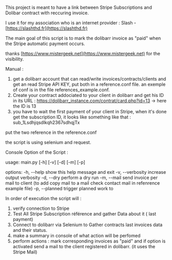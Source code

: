 

This project is meant to have a link between Stripe Subscriptions and Dolibar contract with reccuring invoice. 

I use it for my association who is an internet provider : Slash - [https://slashthd.fr](https://slashthd.fr)

The main goal of this script is to mark the dolibarr invoice as "paid" when the Stripe automatic payment occurs.

thanks [https://www.mistergeek.net](https://www.mistergeek.net) for the visibility. 

Manual : 

1. get a dolibarr account that can read/write invoices/contracts/clients and get an read Stripe API KEY, put both in a reference.conf file.  an exemple of conf is in the file references_example.conf.
2. Create your contract addociated to your client in dolibarr and get his ID in its URL : https://dolibarr_instance.com/contrat/card.php?id=13 -> here the ID is 13
3. you have to wait the first payment of your client in Stripe, when it's done get the subscription ID, it looks like something like that : 
sub_1Lsdhjqsdlkqh2367sdhqjTx

put the two reference in the reference.conf

the script is using selenium and request. 

Console Option of the Script : 

usage: main.py [-h] [-v] [-d] [-m] [-p]

options:
  -h, --help       show this help message and exit
  -v, --verbosity  increase output verbosity
  -d, --dry        perform a dry run
  -m, --mail       send invoice per mail to client (to add copy mail to a mail check contact mail in refenrence example file)
  -p, --planned    trigger planned work to
  
  
  In order of execution the script will : 
  
  
  1. verify connection to Stripe
  2. Test All Stripe Subscription référence and gather Data about it ( last payment) 
  3. Connect to dolibarr via Selenium to Gather contracts last invoices data and their status.
  4. make a summary in console of what action will be perfomed
  5. perform actions : mark corresponding invoices as "paid" and if option is activated send a mail to the client registered in dolibarr. (it uses the Stripe Mail) 
